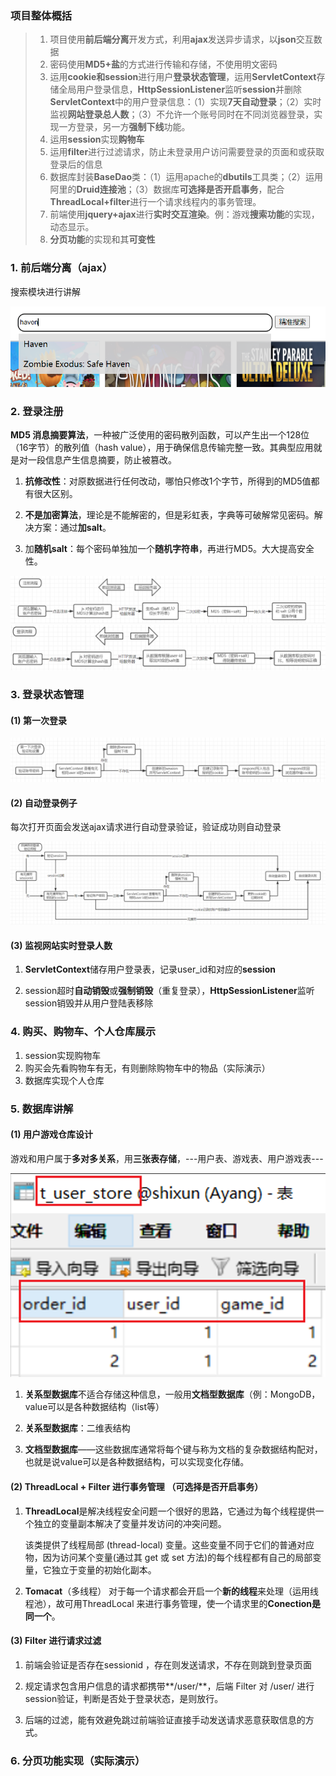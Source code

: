 ### 项目整体概括

>1. 项目使用**前后端分离**开发方式，利用**ajax**发送异步请求，以**json**交互数据
>2. 密码使用**MD5+盐**的方式进行传输和存储，不使用明文密码
>3. 运用**cookie和session**进行用户**登录状态管理**，运用**ServletContext**存储全局用户登录信息，**HttpSessionListener**监听**session**并删除**ServletContext**中的用户登录信息：（1）实现**7天自动登录**；（2）实时监视**网站登录总人数**；（3）不允许一个账号同时在不同浏览器登录，实现一方登录，另一方**强制下线**功能。
>4. 运用**session**实现**购物车**
>5. 运用**filter**进行过滤请求，防止未登录用户访问需要登录的页面和或获取登录后的信息
>6. 数据库封装**BaseDao**类：（1）运用apache的**dbutils**工具类；（2）运用阿里的**Druid连接池**；（3）数据库**可选择是否开启事务**，配合**ThreadLocal+filter**进行一个请求线程内的事务管理。
>7. 前端使用**jquery+ajax**进行**实时交互渲染**。例：游戏**搜索功能**的实现，动态显示。
>8. **分页功能**的实现和其**可变性**

### 1. 前后端分离（ajax）

搜索模块进行讲解

<img src="./images/search.png" />

### 2. 登录注册 

**MD5 消息摘要算法**，一种被广泛使用的密码散列函数，可以产生出一个128位（16字节）的散列值（hash value），用于确保信息传输完整一致。其典型应用就是对一段信息产生信息摘要，防止被篡改。

1. **抗修改性**：对原数据进行任何改动，哪怕只修改1个字节，所得到的MD5值都有很大区别。

2. **不是加密算法**，理论是不能解密的，但是彩虹表，字典等可破解常见密码。解决方案：通过**加salt**。

3. 加**随机salt**：每个密码单独加一个**随机字符串**，再进行MD5。大大提高安全性。

<img src="./images/login.png" >

<img src="./images/sign_up.png" >

### 3. 登录状态管理

#### (1) 第一次登录

<img src="./images/first_login.png" >

#### (2) 自动登录例子

每次打开页面会发送ajax请求进行自动登录验证，验证成功则自动登录

<img src="./images/auto_login.png" >

#### (3) 监视网站实时登录人数

1. **ServletContext**储存用户登录表，记录user_id和对应的**session**

2. session超时**自动销毁**或**强制销毁**（重复登录），**HttpSessionListener**监听session销毁并从用户登陆表移除

### 4. 购买、购物车、个人仓库展示

1. session实现购物车
2. 购买会先看购物车有无，有则删除购物车中的物品（实际演示）
3. 数据库实现个人仓库

### 5. 数据库讲解

#### (1) 用户游戏仓库设计

游戏和用户属于**多对多关系**，用**三张表存储**，---用户表、游戏表、用户游戏表---

<img src="./images/user_game.png" >

1. **关系型数据库**不适合存储这种信息，一般用**文档型数据库**（例：MongoDB，value可以是各种数据结构（list等）

2. **关系型数据库**：二维表结构
3. **文档型数据库**——这些数据库通常将每个键与称为文档的复杂数据结构配对，也就是说value可以是各种数据结构，可以实现变化存储。

#### (2) ThreadLocal + Filter 进行事务管理 （可选择是否开启事务）

1. **ThreadLocal**是解决线程安全问题一个很好的思路，它通过为每个线程提供一个独立的变量副本解决了变量并发访问的冲突问题。

   该类提供了线程局部 (thread-local) 变量。这些变量不同于它们的普通对应物，因为访问某个变量(通过其 get 或 set 方法)的每个线程都有自己的局部变量，它独立于变量的初始化副本。

2. **Tomacat**（多线程） 对于每一个请求都会开启一个**新的线程**来处理（运用线程池），故可用ThreadLocal 来进行事务管理，使一个请求里的**Conection是同一个**。

#### (3) Filter 进行请求过滤

1. 前端会验证是否存在sessionid ，存在则发送请求，不存在则跳到登录页面

2. 规定请求包含用户信息的请求都携带**/user/**，后端 Filter 对 /user/ 进行session验证，判断是否处于登录状态，是则放行。

3. 后端的过滤，能有效避免跳过前端验证直接手动发送请求恶意获取信息的方式。

### 6. 分页功能实现（实际演示）